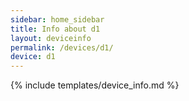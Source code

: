 ```yaml
---
sidebar: home_sidebar
title: Info about d1
layout: deviceinfo
permalink: /devices/d1/
device: d1
---
```

{% include templates/device_info.md %}
